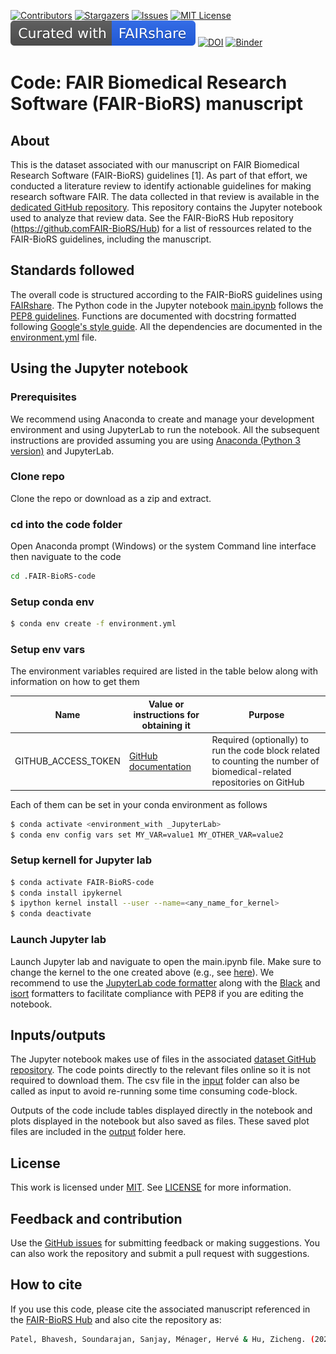 [![Contributors][contributors-shield]][contributors-url]
[![Stargazers][stars-shield]][stars-url]
[![Issues][issues-shield]][issues-url]
[![MIT License][license-shield]][license-url]
[![Curated with FAIRshare][fairshare-shield]][fairshare-url]
[![DOI](https://zenodo.org/badge/DOI/10.5281/zenodo.6468963.svg)](https://doi.org/10.5281/zenodo.6468963)
[![Binder](https://mybinder.org/badge_logo.svg)](https://mybinder.org/v2/gh/fairdataihub/FAIR-BioRS-code/HEAD?labpath=main.ipynb)

[contributors-shield]: https://img.shields.io/github/contributors/FAIR-BioRS/Code.svg?style=flat-square
[contributors-url]: https://github.com/FAIR-BioRS/Code/graphs/contributors
[stars-shield]: https://img.shields.io/github/stars/FAIR-BioRS/Code.svg?style=flat-square
[stars-url]: https://github.com/FAIR-BioRS/Code/stargazers
[issues-shield]: https://img.shields.io/github/issues/FAIR-BioRS/Code.svg?style=flat-square
[issues-url]: https://github.com/FAIR-BioRS/Code/issues
[license-shield]: https://img.shields.io/github/license/FAIR-BioRS/Code.svg?style=flat-square
[license-url]: https://github.com/FAIR-BioRS/Code/blob/master/LICENSE
[fairshare-shield]: https://raw.githubusercontent.com/fairdataihub/FAIRshare/main/badge.svg
[fairshare-url]: https://fairdataihub.org/fairshare

# Code: FAIR Biomedical Research Software (FAIR-BioRS) manuscript

## About
This is the dataset associated with our manuscript on FAIR Biomedical Research Software (FAIR-BioRS) guidelines [1]. As part of that effort, we conducted a literature review to identify actionable guidelines for making research software FAIR. The data collected in that review is available in the [dedicated GitHub repository](https://github.com/FAIR-BioRS/Data). This repository contains the Jupyter notebook used to analyze that review data. See the FAIR-BioRS Hub repository (https://github.comFAIR-BioRS/Hub) for a list of ressources related to the FAIR-BioRS guidelines, including the manuscript.

## Standards followed
The overall code is structured according to the FAIR-BioRS guidelines using [FAIRshare](https://github.com/fairdataihub/FAIRshare). The Python code in the Jupyter notebook [main.ipynb](main.ipynb) follows the [PEP8 guidelines](https://peps.python.org/pep-0008). Functions are documented with docstring formatted following [Google's style guide](https://google.github.io/styleguide/pyguide.html#38-comments-and-docstrings). All the dependencies are documented in the [environment.yml](environment.yml) file.

## Using the Jupyter notebook

### Prerequisites 
We recommend using Anaconda to create and manage your development environment and using JupyterLab to run the notebook. All the subsequent instructions are provided assuming you are using [Anaconda (Python 3 version)](https://www.anaconda.com/products/individual) and JupyterLab.

### Clone repo
Clone the repo or download as a zip and extract.

### cd into the code folder

Open Anaconda prompt (Windows) or the system Command line interface then naviguate to the code
```sh
cd .FAIR-BioRS-code

```

### Setup conda env
```sh
$ conda env create -f environment.yml
```
### Setup env vars
The environment variables required are listed in the table below along with information on how to get them


<table>
<thead>
  <tr>
    <th>Name</th>
    <th>Value or instructions for obtaining it</th>
    <th>Purpose</th>
  </tr>
</thead>
<tbody>
  <tr>
    <td> GITHUB_ACCESS_TOKEN </td>
    <td> <a href="https://docs.github.com/en/authentication/keeping-your-account-and-data-secure/creating-a-personal-access-token">GitHub documentation</a> </td>
    <td>Required (optionally) to run the code block related to counting the number of biomedical-related repositories on GitHub</td>
  </tr>
</tbody>
</table>


Each of them can be set in your conda environment as follows
```sh
$ conda activate <environment_with _JupyterLab>
$ conda env config vars set MY_VAR=value1 MY_OTHER_VAR=value2
```
### Setup kernell for Jupyter lab
```sh
$ conda activate FAIR-BioRS-code
$ conda install ipykernel
$ ipython kernel install --user --name=<any_name_for_kernel>
$ conda deactivate
```
### Launch Jupyter lab
Launch Jupyter lab and naviguate to open the main.ipynb file. Make sure to change the kernel to the one created above (e.g., see [here](https://doc.cocalc.com/howto/jupyter-kernel-selection.html#cocalc-s-jupyter-notebook)). We recommend to use the [JupyterLab code formatter](https://github.com/ryantam626/jupyterlab_code_formatter) along with the [Black](https://github.com/psf/black) and [isort](https://github.com/PyCQA/isort) formatters to facilitate compliance with PEP8 if you are editing the notebook.

## Inputs/outputs

The Jupyter notebook makes use of files in the associated [dataset GitHub repository](https://github.com/FAIR-BioRS/Data). The code points directly to the relevant files online so it is not required to download them. The csv file in the [input](input) folder can also be called as input to avoid re-running some time consuming code-block.

Outputs of the code include tables displayed directly in the notebook and plots displayed in the notebook but also saved as files. These saved plot files are included in the [output](output) folder here. 

## License
This work is licensed under
[MIT](https://opensource.org/licenses/mit). See [LICENSE](LICENSE) for more information.

## Feedback and contribution
Use the [GitHub issues](https://github.com/FAIR-BioRS/Code/issues) for submitting feedback or making suggestions. You can also work the repository and submit a pull request with suggestions.

## How to cite
If you use this code, please cite the associated manuscript referenced in the [FAIR-BioRS Hub](https://github.comFAIR-BioRS/Hub) and also cite the repository as:

```bash
Patel, Bhavesh, Soundarajan, Sanjay, Ménager, Hervé & Hu, Zicheng. (2023). Code: FAIR Biomedical Research Software (FAIR-BioRS) manuscript [Data set]. Zenodo. https://doi.org/10.5281/zenodo.6468963
```


